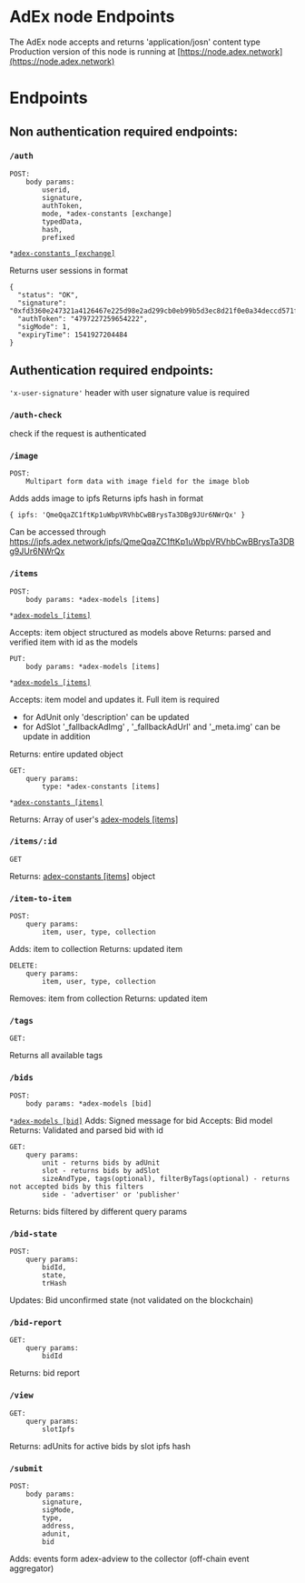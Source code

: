 # AdEx node Endpoints
The AdEx node accepts and returns 'application/josn' content type
Production version of this node is running at [https://node.adex.network](https://node.adex.network)

# Endpoints

## Non authentication required endpoints:

### `/auth`

```
POST: 
    body params:
        userid, 
        signature, 
        authToken, 
        mode, *adex-constants [exchange]
        typedData,
        hash, 
        prefixed
```
`*`[`adex-constants [exchange]`](https://github.com/AdExNetwork/adex-constants/blob/master/src/exchange.js)

Returns user sessions in format 
```
{
  "status": "OK",
  "signature": "0xfd3360e247321a4126467e225d98e2ad299cb0eb99b5d3ec8d21f0e0a34deccd571f05b6aec9e21bb2274dba1a1aec826eeb6f5d7a40f497755061807006b2a51b",
  "authToken": "4797227259654222",
  "sigMode": 1,
  "expiryTime": 1541927204484
}
```

## Authentication required endpoints:

`'x-user-signature'` header with user signature value is  required

### `/auth-check`
check if the request is authenticated

### `/image` 

```
POST:
    Multipart form data with image field for the image blob
```
Adds adds image to ipfs
Returns ipfs hash in format
```
{ ipfs: 'QmeQqaZC1ftKp1uWbpVRVhbCwBBrysTa3DBg9JUr6NWrQx' }
```
Can be accessed through https://ipfs.adex.network/ipfs/QmeQqaZC1ftKp1uWbpVRVhbCwBBrysTa3DBg9JUr6NWrQx



### `/items`
```
POST: 
    body params: *adex-models [items] 
```
`*`[`adex-models [items]`](https://github.com/AdExNetwork/adex-models/tree/master/src/models)

Accepts: item object structured as models above
Returns: parsed and verified item with id as the models
```
PUT:
    body params: *adex-models [items] 
```
`*`[`adex-models [items]`](https://github.com/AdExNetwork/adex-models/tree/master/src/models)

Accepts: item model and updates it. Full item is required 
* for AdUnit only 'description' can be updated
* for AdSlot '_fallbackAdImg' , '_fallbackAdUrl' and '_meta.img' can be update in addition

Returns: entire updated object

```
GET:
    query params:
        type: *adex-constants [items]
```
`*`[`adex-constants [items]`](https://github.com/AdExNetwork/adex-constants/blob/master/src/items.js)

Returns: Array of user's [adex-models [items]](https://github.com/AdExNetwork/adex-models/tree/master/src/models)

### `/items/:id`
```
GET
```
Returns:  [adex-constants [items]](https://github.com/AdExNetwork/adex-constants/blob/master/src/items.js)
 object

### `/item-to-item`
```
POST:
    query params:
        item, user, type, collection
```
Adds: item to collection
Returns: updated item

```
DELETE:
    query params:
        item, user, type, collection
```
Removes: item from collection
Returns: updated item


### `/tags`
```
GET:
```
Returns all available tags

### `/bids`
```
POST:
    body params: *adex-models [bid] 
```
`*`[`adex-models [bid]`](https://github.com/AdExNetwork/adex-models/blob/master/src/models/Bid.js)
Adds: Signed message for bid
Accepts: Bid model
Returns: Validated and parsed bid with id

```
GET:
    query params:
        unit - returns bids by adUnit
        slot - returns bids by adSlot
        sizeAndType, tags(optional), filterByTags(optional) - returns not accepted bids by this filters  
        side - 'advertiser' or 'publisher'
```
Returns: bids filtered by different query params

### `/bid-state`
```
POST:
    query params:
        bidId,
        state,
        trHash
```
Updates: Bid unconfirmed state (not validated on the blockchain)

### `/bid-report`
```
GET:
    query params:
        bidId
```
Returns: bid report

### `/view`
```
GET:
    query params:
        slotIpfs
```
Returns: adUnits for active bids by slot ipfs hash

### `/submit`
```
POST:
    body params:
        signature,
        sigMode,
        type,
        address,
        adunit,
        bid
```
Adds: events form adex-adview to the collector (off-chain event aggregator)